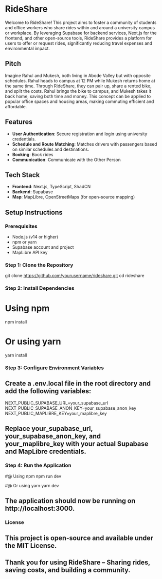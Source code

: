 # RideShare

Welcome to RideShare! This project aims to foster a community of students and office workers who share rides within and around a university campus or workplace. By leveraging Supabase for backend services, Next.js for the frontend, and other open-source tools, RideShare provides a platform for users to offer or request rides, significantly reducing travel expenses and environmental impact.

## Pitch

Imagine Rahul and Mukesh, both living in Abode Valley but with opposite schedules. Rahul heads to campus at 12 PM while Mukesh returns home at the same time. Through RideShare, they can pair up, share a rented bike, and split the costs. Rahul brings the bike to campus, and Mukesh takes it back home, saving both time and money. This concept can be applied to popular office spaces and housing areas, making commuting efficient and affordable.

## Features

- **User Authentication**: Secure registration and login using university credentials.
- **Schedule and Route Matching**: Matches drivers with passengers based on similar schedules and destinations.
- **Booking**: Book rides
- **Communication**: Communicate with the Other Person

## Tech Stack

- **Frontend**: Next.js, TypeScript, ShadCN
- **Backend**: Supabase
- **Map**: MapLibre, OpenStreetMaps (for open-source mapping)

## Setup Instructions

### Prerequisites

- Node.js (v14 or higher)
- npm or yarn
- Supabase account and project
- MapLibre API key

### Step 1: Clone the Repository


git clone https://github.com/yourusername/rideshare.git
cd rideshare


### Step 2: Install Dependencies

# Using npm
npm install

# Or using yarn
yarn install

### Step 3: Configure Environment Variables
## Create a .env.local file in the root directory and add the following variables:
NEXT_PUBLIC_SUPABASE_URL=your_supabase_url
NEXT_PUBLIC_SUPABASE_ANON_KEY=your_supabase_anon_key
NEXT_PUBLIC_MAPLIBRE_KEY=your_maplibre_key

## Replace your_supabase_url, your_supabase_anon_key, and your_maplibre_key with your actual Supabase and MapLibre credentials.
### Step 4: Run the Application
#@ Using npm
npm run dev

#@ Or using yarn
yarn dev

## The application should now be running on http://localhost:3000.

### License
## This project is open-source and available under the MIT License.

## Thank you for using RideShare – Sharing rides, saving costs, and building a community.







